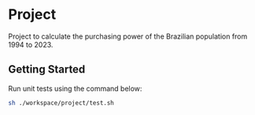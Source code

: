 # Project
Project to calculate the purchasing power of the Brazilian population from 1994 to 2023.

## Getting Started

Run unit tests using the command below:
```bash
sh ./workspace/project/test.sh
```
